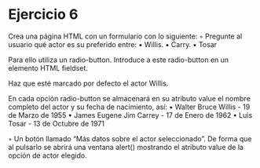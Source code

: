 # Ejercicio 6

Crea una página HTML con un formulario con lo siguiente:
◦	Pregunte al usuario qué actor es su preferido entre:
    ▪	Willis.
    ▪	Carry.
    ▪	Tosar

Para ello utiliza un radio-button. Introduce a este radio-button en un elemento HTML fieldset.

Haz que esté marcado por defecto el actor Willis.

En cada opción radio-button se almacenará en su atributo value el nombre completo del actor y su fecha de nacimiento, así:
    ▪	Walter Bruce Willis - 19 de Marzo de 1955
    ▪	James Eugene Jim Carrey - 17 de Enero de 1962
    ▪	Luis Tosar - 13 de Octubre de 1971

◦	Un botón llamado “Más datos sobre el actor seleccionado”. De forma que al pulsarlo se abrirá una ventana alert() mostrando el atributo value de la opción de actor elegido. 
